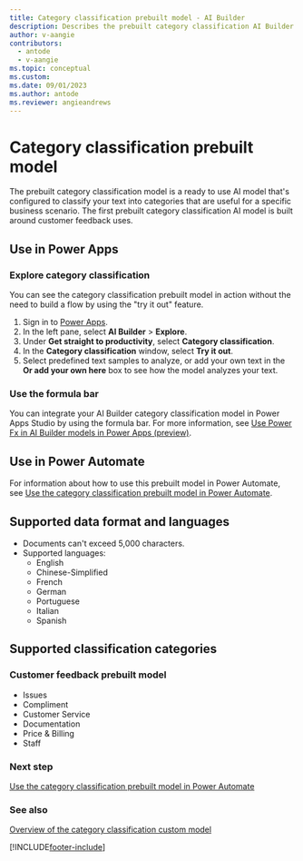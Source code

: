 ```yaml
---
title: Category classification prebuilt model - AI Builder
description: Describes the prebuilt category classification AI Builder model.
author: v-aangie
contributors:
  - antode
  - v-aangie
ms.topic: conceptual
ms.custom: 
ms.date: 09/01/2023
ms.author: antode
ms.reviewer: angieandrews
---
```


# Category classification prebuilt model

The prebuilt category classification model is a ready to use AI model that's configured to classify your text into categories that are useful for a specific business scenario. The first prebuilt category classification AI model is built around customer feedback uses.

## Use in Power Apps

### Explore category classification

You can see the category classification prebuilt model in action without the need to build a flow by using the "try it out" feature.

1. Sign in to [Power Apps](https://make.powerapps.com).
1. In the left pane, select **AI Builder** > **Explore**.
1. Under **Get straight to productivity**, select **Category classification**.
1. In the **Category classification** window, select **Try it out**.
1. Select predefined text samples to analyze, or add your own text in the **Or add your own here** box to see how the model analyzes your text.

### Use the formula bar

You can integrate your AI Builder category classification model in Power Apps Studio by using the formula bar. For more information, see [Use Power Fx in AI Builder models in Power Apps (preview)](powerfx-in-powerapps.md).

## Use in Power Automate

For information about how to use this prebuilt model in Power Automate, see [Use the category classification prebuilt model in Power Automate](prebuilt-category-classification-pwr-automate.md).

## Supported data format and languages

- Documents can't exceed 5,000 characters.
- Supported languages:
  - English
  - Chinese-Simplified
  - French
  - German
  - Portuguese
  - Italian
  - Spanish

## Supported classification categories

### Customer feedback prebuilt model

- Issues
- Compliment
- Customer Service
- Documentation
- Price & Billing
- Staff

### Next step

[Use the category classification prebuilt model in Power Automate](prebuilt-category-classification-pwr-automate.md)

### See also

[Overview of the category classification custom model](text-classification-overview.md)


[!INCLUDE[footer-include](includes/footer-banner.md)]